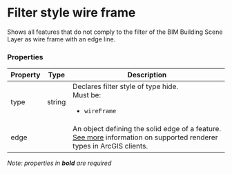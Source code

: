 # Filter style wire frame

Shows all features that do not comply to the filter of the BIM Building Scene Layer as wire frame with an edge line.

### Properties

| Property | Type | Description |
| --- | --- | --- |
| type | string | Declares filter style of type hide.<div>Must be:<ul><li>`wireFrame`</li></ul></div> |
| edge |  | An object defining the solid edge of a feature. [See more](https://developers.arcgis.com/web-scene-specification/objects/solidEdges/) information on supported renderer types in ArcGIS clients. |

*Note: properties in **bold** are required*

